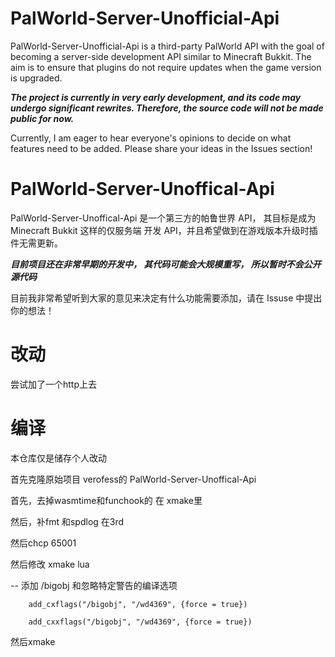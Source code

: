 # PalWorld-Server-Unofficial-Api

PalWorld-Server-Unofficial-Api is a third-party PalWorld API with the goal of becoming a server-side development API similar to Minecraft Bukkit. The aim is to ensure that plugins do not require updates when the game version is upgraded.

***The project is currently in very early development, and its code may undergo significant rewrites. Therefore, the source code will not be made public for now.***

Currently, I am eager to hear everyone's opinions to decide on what features need to be added. Please share your ideas in the Issues section!

# PalWorld-Server-Unoffical-Api

PalWorld-Server-Unoffical-Api 是一个第三方的帕鲁世界 API， 其目标是成为 Minecraft Bukkit 这样的仅服务端 开发 API，并且希望做到在游戏版本升级时插件无需更新。

***目前项目还在非常早期的开发中， 其代码可能会大规模重写， 所以暂时不会公开源代码***

目前我非常希望听到大家的意见来决定有什么功能需要添加，请在 Issuse 中提出你的想法！

# 改动

尝试加了一个http上去

# 编译

本仓库仅是储存个人改动

首先克隆原始项目 verofess的 PalWorld-Server-Unoffical-Api

首先，去掉wasmtime和funchook的 在 xmake里

然后，补fmt 和spdlog 在3rd

然后chcp 65001

然后修改 xmake lua 

   -- 添加 /bigobj 和忽略特定警告的编译选项

        add_cxflags("/bigobj", "/wd4369", {force = true})

        add_cxxflags("/bigobj", "/wd4369", {force = true})

然后xmake